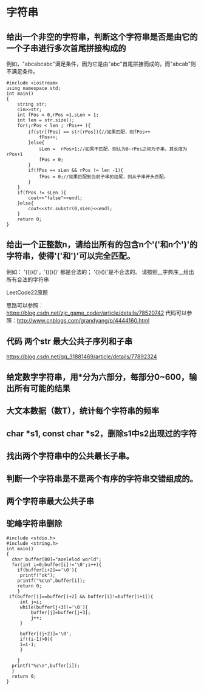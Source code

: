 # 字符串

## 给出一个非空的字符串，判断这个字符串是否是由它的一个子串进行多次首尾拼接构成的

例如，"abcabcabc"满足条件，因为它是由"abc"首尾拼接而成的，而"abcab"则不满足条件。

```
#include <iostream>
using namespace std;
int main()
{
    string str;
    cin>>str;
    int fPos = 0,rPos =1,sLen = 1;
    int len = str.size();
    for(;rPos < len ; rPos++ ){
        if(str[fPos] == str[rPos]){//如果匹配，则fPos++
            fPos++;
        }else{
            sLen =  rPos+1;//如果不匹配，则认为0~rPos之间为子串，其长度为rPos+1
            fPos = 0;
        }
        if(fPos == sLen && rPos != len -1){
            fPos = 0;//如果匹配到当前子串的结尾，则从子串开头匹配。
        }
    }
    if(fPos != sLen ){
        cout<<"false"<<endl;
    }else{
        cout<<str.substr(0,sLen)<<endl;
    }
    return 0;
}
```

## 给出一个正整数n，请给出所有的包含n个'('和n个')'的字符串，使得'('和')'可以完全匹配。
例如：
'(())()'，'()()()' 都是合法的；
'())()('是不合法的。
请按照__字典序__给出所有合法的字符串

LeetCode22原题

思路可以参照：https://blog.csdn.net/zjc_game_coder/article/details/78520742
代码可以参照：http://www.cnblogs.com/grandyang/p/4444160.html

## 代码 两个str 最大公共子序列和子串

https://blog.csdn.net/qq_31881469/article/details/77892324

## 给定数字字符串，用*分为六部分，每部分0~600，输出所有可能的结果

## 大文本数据（数T），统计每个字符串的频率

## char *s1, const char *s2，删除s1中s2出现过的字符

## 找出两个字符串中的公共最长子串。

## 判断一个字符串是不是两个有序的字符串交错组成的。

## 两个字符串最大公共子串

## 驼峰字符串删除

```
#include <stdio.h>
#include <string.h>
int main()
{
  char buffer[80]="aoelelod world";
  for(int i=0;buffer[i]!='\0';i++){
    if(buffer[i+2]=='\0'){
     printf("ok");
    printf("%c\n",buffer[i]);
    return 0;
    }
 if(buffer[i]==buffer[i+2] && buffer[i]!=buffer[i+1]){
     int j=i;
     while(buffer[j+3]!='\0'){
         buffer[j]=buffer[j+3];
         j++;
     }

     buffer[(j+2)]='\0';
     if((i-1)>0){
     i=i-1;
     }

    }
  printf("%c\n",buffer[i]);
  }
  return 0;
}
```